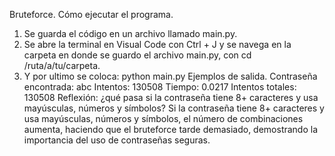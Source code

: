 Bruteforce.
Cómo ejecutar el programa.
1. Se guarda el código en un archivo llamado main.py.
2. Se abre la terminal en Visual Code con Ctrl + J y se navega en la carpeta en donde se guardo el archivo main.py, con cd /ruta/a/tu/carpeta.
3. Y por ultimo se coloca: python main.py
Ejemplos de salida.
Contraseña encontrada: abc
Intentos: 130508
Tiempo: 0.0217
Intentos totales: 130508
Reflexión: ¿qué pasa si la contraseña tiene 8+ caracteres y usa mayúsculas, números y símbolos?
Si la contraseña tiene 8+ caracteres y usa mayúsculas, números y símbolos, el número de combinaciones aumenta, haciendo que el bruteforce tarde demasiado, demostrando la importancia del uso de contraseñas seguras.
